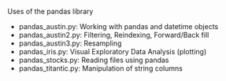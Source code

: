 Uses of the pandas library

- pandas_austin.py: Working with pandas and datetime objects
- pandas_austin2.py: Filtering, Reindexing, Forward/Back fill
- pandas_austin3.py: Resampling
- pandas_iris.py: Visual Exploratory Data Analysis (plotting)
- pandas_stocks.py: Reading files using pandas
- pandas_titantic.py: Manipulation of string columns

